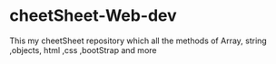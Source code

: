 # cheetSheet-Web-dev
This my cheetSheet repository which all the methods of Array, string ,objects, html ,css ,bootStrap and more
